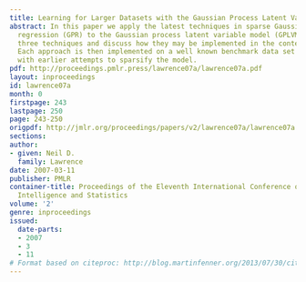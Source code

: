 ```yaml
---
title: Learning for Larger Datasets with the Gaussian Process Latent Variable Model
abstract: In this paper we apply the latest techniques in sparse Gaussian process
  regression (GPR) to the Gaussian process latent variable model (GPLVM). We review
  three techniques and discuss how they may be implemented in the context of the GP-LVM.
  Each approach is then implemented on a well known benchmark data set and compared
  with earlier attempts to sparsify the model.
pdf: http://proceedings.pmlr.press/lawrence07a/lawrence07a.pdf
layout: inproceedings
id: lawrence07a
month: 0
firstpage: 243
lastpage: 250
page: 243-250
origpdf: http://jmlr.org/proceedings/papers/v2/lawrence07a/lawrence07a.pdf
sections: 
author:
- given: Neil D.
  family: Lawrence
date: 2007-03-11
publisher: PMLR
container-title: Proceedings of the Eleventh International Conference on Artificial
  Intelligence and Statistics
volume: '2'
genre: inproceedings
issued:
  date-parts:
  - 2007
  - 3
  - 11
# Format based on citeproc: http://blog.martinfenner.org/2013/07/30/citeproc-yaml-for-bibliographies/
---
```

